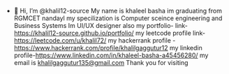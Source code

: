 - 👋 Hi, I’m @khalil12-source
My name is khaleel basha
im graduating from RGMCET nandayl
my specilization is Computer sceince engineering and Business Systems
Im UI/UX designer also
my portfolio- link-https://khalil12-source.github.io/portfolio/
my leetcode profile link- https://leetcode.com/u/khalil72/
my hackerrank profile - https://www.hackerrank.com/profile/khalilgaggutur12
my linkedin profile-https://www.linkedin.com/in/khaleel-basha-a45456280/
my email is khalilgaggutur135@gmail.com
Thank you for visiting 
<!---
khalil12-source/khalil12-source is a ✨ special ✨ repository because its `README.md` (this file) appears on your GitHub profile.
You can click the Preview link to take a look at your changes.
--->
